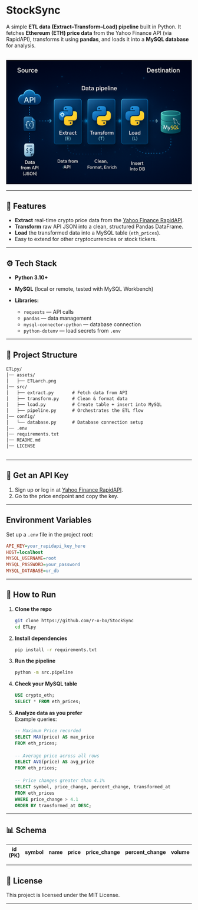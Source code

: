 
# StockSync

A simple **ETL data (Extract–Transform–Load) pipeline** built in Python.
It fetches **Ethereum (ETH) price data** from the Yahoo Finance API (via RapidAPI), transforms it using **pandas**, and loads it into a **MySQL database** for analysis.<br> <br>

![Pipeline Diagram](assets/ETLarch.png)


---

## 📌 Features

* **Extract** real-time crypto price data from the [Yahoo Finance RapidAPI](https://rapidapi.com/manwilbahaa/api/yahoo-finance127).
* **Transform** raw API JSON into a clean, structured Pandas DataFrame.
* **Load** the transformed data into a MySQL table (`eth_prices`).
* Easy to extend for other cryptocurrencies or stock tickers.

---

## ⚙️ Tech Stack

* **Python 3.10+**
* **MySQL** (local or remote, tested with MySQL Workbench)
* **Libraries:**

  * `requests` — API calls
  * `pandas` — data management
  * `mysql-connector-python` — database connection
  * `python-dotenv` — load secrets from `.env`

---

## 📂 Project Structure

```
ETLpy/
│── assets/
│   ├── ETLarch.png 
│── src/
│   ├── extract.py       # Fetch data from API
│   ├── transform.py     # Clean & format data
│   ├── load.py          # Create table + insert into MySQL
│   ├── pipeline.py      # Orchestrates the ETL flow
│── config/
│   └── database.py      # Database connection setup
│── .env                 
│── requirements.txt     
│── README.md
│── LICENSE
           
```

---
## 🔑 Get an API Key

1. Sign up or log in at [Yahoo Finance RapidAPI](https://rapidapi.com/manwilbahaa/api/yahoo-finance127).  
2. Go to the price endpoint and copy the key.

---
##  Environment Variables

Set up a `.env` file in the project root:

```ini
API_KEY=your_rapidapi_key_here
HOST=localhost
MYSQL_USERNAME=root
MYSQL_PASSWORD=your_password
MYSQL_DATABASE=ur_db
```

---

## 🚀 How to Run

1. **Clone the repo**

   ```bash
   git clone https://github.com/r-o-bo/StockSync
   cd ETLpy
   ```

2. **Install dependencies**

   ```bash
   pip install -r requirements.txt
   ```

3. **Run the pipeline**

   ```bash
   python -m src.pipeline
   ```

4. **Check your MySQL table**

   ```sql
   USE crypto_eth;
   SELECT * FROM eth_prices;
   ```
5. **Analyze data as you prefer**<br>
    Example queries:
   ```sql
   -- Maximum Price recorded
   SELECT MAX(price) AS max_price
   FROM eth_prices;

   -- Average price across all rows
   SELECT AVG(price) AS avg_price
   FROM eth_prices;

   -- Price changes greater than 4.1%
   SELECT symbol, price_change, percent_change, transformed_at
   FROM eth_prices
   WHERE price_change > 4.1
   ORDER BY transformed_at DESC;

   
   ```
---

## 📊 Schema

id (PK) | symbol  | name         | price   | price_change | percent_change | volume      | market_cap   | week_high | week_low  | logo | last_updated | transformed_at      |
----    | ------- | ------------ | ------- | ------------ | -------------- | ----------- | ------------ | --------- | --------- | ---- | ------------ | ------------------- |


---


## 📜 License

This project is licensed under the MIT License.

---
